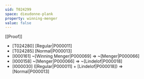 ```yaml
---
uid: T024299
space: dieudonne-plank
property: winning-menger
value: false
---
```

[[Proof]]

* [T024280] [Regular|P000011]
* [T024285] [Normal|P000013]
* [I000161] ~[Winning Menger|P000069] => ~[Menger|P000066]
* [I000158] ~[Menger|P000066] => ~[Lindelof|P000018]
* [I000030] ([Regular|P000011] + [Lindelof|P000018]) => [Normal|P000013]

